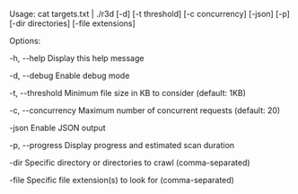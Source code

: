 Usage: cat targets.txt | ./r3d [-d] [-t threshold] [-c concurrency] [-json] [-p] [-dir directories] [-file extensions]


Options:

-h, --help          Display this help message

-d, --debug         Enable debug mode

-t, --threshold     Minimum file size in KB to consider (default: 1KB)

-c, --concurrency   Maximum number of concurrent requests (default: 20)

-json               Enable JSON output

-p, --progress      Display progress and estimated scan duration

-dir                Specific directory or directories to crawl (comma-separated)

-file               Specific file extension(s) to look for (comma-separated)
